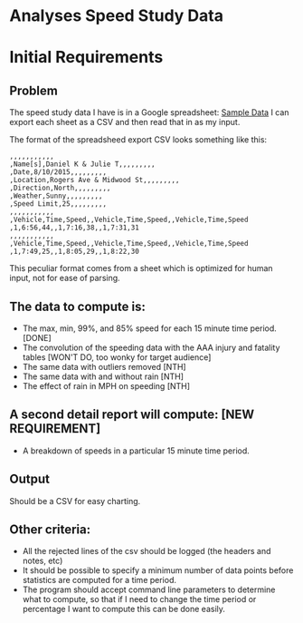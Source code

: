 # Analyses Speed Study Data

# Initial Requirements

## Problem
The speed study data I have is in a Google spreadsheet: [Sample Data](https://goo.gl/yvidBb)
I can export each sheet as a CSV and then read that in as my input.

The format of the spreadsheed export CSV looks something like this:

```
,,,,,,,,,,,
,Name[s],Daniel K & Julie T,,,,,,,,,
,Date,8/10/2015,,,,,,,,,
,Location,Rogers Ave & Midwood St,,,,,,,,,
,Direction,North,,,,,,,,,
,Weather,Sunny,,,,,,,,,
,Speed Limit,25,,,,,,,,,
,,,,,,,,,,,
,Vehicle,Time,Speed,,Vehicle,Time,Speed,,Vehicle,Time,Speed
,1,6:56,44,,1,7:16,38,,1,7:31,31
,,,,,,,,,,,
,Vehicle,Time,Speed,,Vehicle,Time,Speed,,Vehicle,Time,Speed
,1,7:49,25,,1,8:05,29,,1,8:22,30
```

This peculiar format comes from a sheet which is optimized for human input,
not for ease of parsing.

## The data to compute is:
* The max, min, 99%, and 85% speed for each 15 minute time period. [DONE]
* The convolution of the speeding data with the AAA injury and fatality tables [WON'T DO, too wonky for target audience]
* The same data with outliers removed [NTH]
* The same data with and without rain [NTH]
* The effect of rain in MPH on speeding [NTH]

## A second detail report will compute: [NEW REQUIREMENT]
* A breakdown of speeds in a particular 15 minute time period.

## Output
Should be a CSV for easy charting.

## Other criteria:
* All the rejected lines of the csv should be logged (the headers and notes, etc)
* It should be possible to specify a minimum number of data points before statistics are computed for a time period.
* The program should accept command line parameters to determine what to compute, so that if I need to change the time period or percentage I want to compute this can be done easily.
